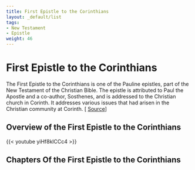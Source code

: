 ```yaml
---
title: First Epistle to the Corinthians
layout: _default/list
tags:
- New Testament
- Epistle
weight: 46
---
```

# First Epistle to the Corinthians

The First Epistle to the Corinthians is one of the Pauline epistles, part of the New Testament of the Christian Bible. The epistle is attributed to Paul the Apostle and a co-author, Sosthenes, and is addressed to the Christian church in Corinth. It addresses various issues that had arisen in the Christian community at Corinth.  [ [Source](https://en.wikipedia.org/wiki/First_Epistle_to_the_Corinthians)]

## Overview of the First Epistle to the Corinthians
{{< youtube yiHf8klCCc4 >}}

## Chapters Of the First Epistle to the Corinthians
